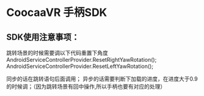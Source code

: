 # CoocaaVR 手柄SDK

## SDK使用注意事项：

跳转场景的时候需要调以下代码重置下角度
AndroidServiceControllerProvider.ResetRightYawRotation();
AndroidServiceControllerProvider.ResetLeftYawRotation();

同步的话在跳转语句后面调用；
异步的话需要判断下加载的进度，在进度大于0.9的时候调；（因为跳转场景有回中操作,所以手柄也要有对应的处理）
